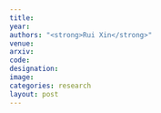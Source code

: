 ```yaml
---
title:
year:
authors: "<strong>Rui Xin</strong>"
venue: 
arxiv: 
code: 
designation: 
image:
categories: research
layout: post
---
```

